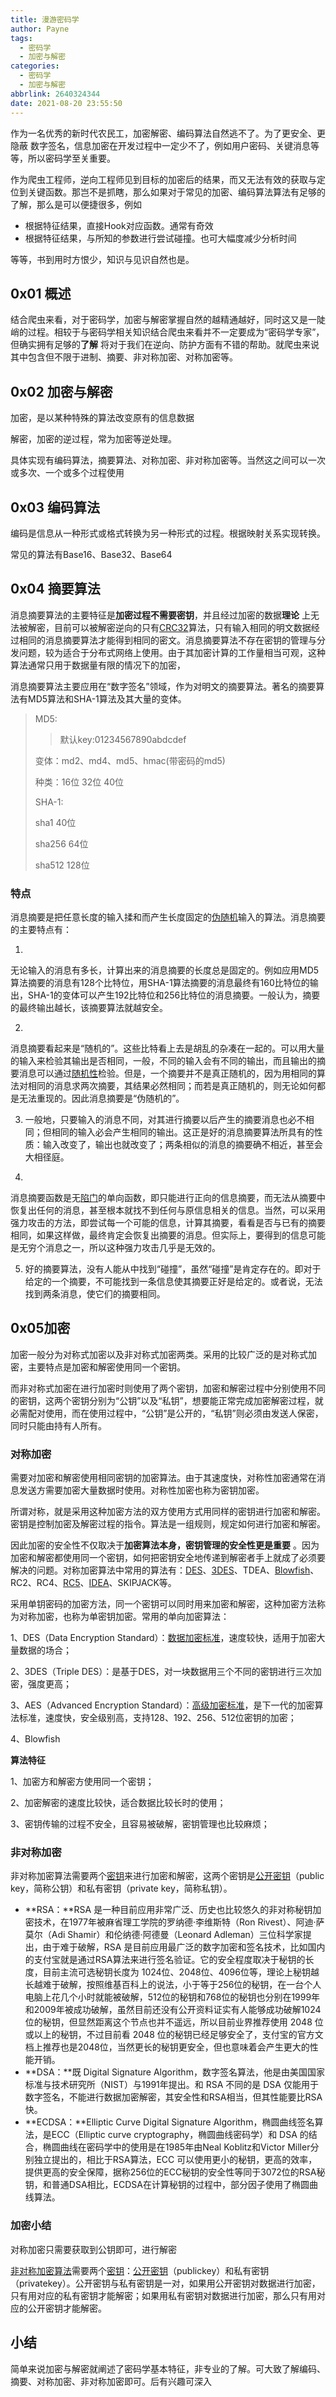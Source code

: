 ```yaml
---
title: 漫游密码学
author: Payne
tags:
  - 密码学
  - 加密与解密
categories:
  - 密码学
  - 加密与解密
abbrlink: 2640324344
date: 2021-08-20 23:55:50
---
```


作为一名优秀的新时代农民工，加密解密、编码算法自然逃不了。为了更安全、更隐蔽 数字签名，信息加密在开发过程中一定少不了，例如用户密码、关键消息等等，所以密码学至关重要。

作为爬虫工程师，逆向工程师见到目标的加密后的结果，而又无法有效的获取与定位到关键函数。那岂不是抓瞎，那么如果对于常见的加密、编码算法算法有足够的了解，那么是可以便捷很多，例如

- 根据特征结果，直接Hook对应函数。通常有奇效
- 根据特征结果，与所知的参数进行尝试碰撞。也可大幅度减少分析时间

等等，书到用时方恨少，知识与见识自然也是。

<!--more-->

## 0x01 概述

​ 结合爬虫来看，对于密码学，加密与解密掌握自然的越精通越好，同时这又是一陡峭的过程。相较于与密码学相关知识结合爬虫来看并不一定要成为“密码学专家”，但确实拥有足够的**了解**
将对于我们在逆向、防护方面有不错的帮助。就爬虫来说其中包含但不限于进制、摘要、非对称加密、对称加密等。

## 0x02 加密与解密

加密，是以某种特殊的算法改变原有的信息数据

解密，加密的逆过程，常为加密等逆处理。

具体实现有编码算法，摘要算法、对称加密、非对称加密等。当然这之间可以一次或多次、一个或多个过程使用

## 0x03 编码算法

编码是信息从一种形式或格式转换为另一种形式的过程。根据映射关系实现转换。

常见的算法有Base16、Base32、Base64

## 0x04 摘要算法

​ 消息摘要算法的主要特征是**加密过程不需要密钥**，并且经过加密的数据**理论**
上无法被解密，目前可以被解密逆向的只有[CRC32](https://baike.baidu.com/item/CRC32/7460858)算法，只有输入相同的明文数据经过相同的消息摘要算法才能得到相同的密文。消息摘要算法不存在密钥的管理与分发问题，较为适合于分布式网络上使用。由于其加密计算的工作量相当可观，这种算法通常只用于数据量有限的情况下的加密，

​ 消息摘要算法主要应用在“数字签名”领域，作为对明文的摘要算法。著名的摘要算法有MD5算法和SHA-1算法及其大量的变体。

> MD5:
>
> > 默认key:01234567890abdcdef
>
> 变体：md2、md4、md5、hmac(带密码的md5)
>
> 种类：16位 32位 40位
>
> SHA-1:
>
> sha1 40位
>
> sha256 64位
>
> sha512 128位

### 特点

消息摘要是把任意长度的输入揉和而产生长度固定的[伪随机](https://baike.baidu.com/item/伪随机)输入的算法。消息摘要的主要特点有：

1.

无论输入的消息有多长，计算出来的消息摘要的长度总是固定的。例如应用MD5算法摘要的消息有128个比特位，用SHA-1算法摘要的消息最终有160比特位的输出，SHA-1的变体可以产生192比特位和256比特位的消息摘要。一般认为，摘要的最终输出越长，该摘要算法就越安全。

2.

消息摘要看起来是“随机的”。这些比特看上去是胡乱的杂凑在一起的。可以用大量的输入来检验其输出是否相同，一般，不同的输入会有不同的输出，而且输出的摘要消息可以通过[随机性](https://baike.baidu.com/item/随机性)检验。但是，一个摘要并不是真正随机的，因为用相同的算法对相同的消息求两次摘要，其结果必然相同；而若是真正随机的，则无论如何都是无法重现的。因此消息摘要是“伪随机的”。

3. 一般地，只要输入的消息不同，对其进行摘要以后产生的摘要消息也必不相同；但相同的输入必会产生相同的输出。这正是好的消息摘要算法所具有的性质：输入改变了，输出也就改变了；两条相似的消息的摘要确不相近，甚至会大相径庭。

4.

消息摘要函数是无[陷门](https://baike.baidu.com/item/陷门)的单向函数，即只能进行正向的信息摘要，而无法从摘要中恢复出任何的消息，甚至根本就找不到任何与原信息相关的信息。当然，可以采用强力攻击的方法，即尝试每一个可能的信息，计算其摘要，看看是否与已有的摘要相同，如果这样做，最终肯定会恢复出摘要的消息。但实际上，要得到的信息可能是无穷个消息之一，所以这种强力攻击几乎是无效的。

5. 好的摘要算法，没有人能从中找到“碰撞”，虽然“碰撞”是肯定存在的。即对于给定的一个摘要，不可能找到一条信息使其摘要正好是给定的。或者说，无法找到两条消息，使它们的摘要相同。

## 0x05加密

​ 加密一般分为对称式加密以及非对称式加密两类。采用的比较广泛的是对称式加密，主要特点是加密和解密使用同一个密钥。

​
而非对称式加密在进行加密时则使用了两个密钥，加密和解密过程中分别使用不同的密钥，这两个密钥分别为“公钥”以及“私钥”，想要能正常完成加密解密过程，就必需配对使用，而在使用过程中，“公钥”是公开的，“私钥”则必须由发送人保密，同时只能由持有人所有。

### 对称加密

​ 需要对加密和解密使用相同密钥的加密算法。由于其速度快，对称性加密通常在消息发送方需要加密大量数据时使用。对称性加密也称为密钥加密。

​ 所谓对称，就是采用这种加密方法的双方使用方式用同样的密钥进行加密和解密。密钥是控制加密及解密过程的指令。算法是一组规则，规定如何进行加密和解密。

​ 因此加密的安全性不仅取决于**加密算法本身，密钥管理的安全性更是重要**
。因为加密和解密都使用同一个密钥，如何把密钥安全地传递到解密者手上就成了必须要解决的问题。对称加密算法中常用的算法有：[DES](https://baike.baidu.com/item/DES)、[3DES](https://baike.baidu.com/item/3DES)、TDEA、[Blowfish](https://baike.baidu.com/item/Blowfish)、RC2、RC4、[RC5](https://baike.baidu.com/item/RC5)、[IDEA](https://baike.baidu.com/item/IDEA)、SKIPJACK等。

采用单钥密码的加密方法，同一个密钥可以同时用来加密和解密，这种加密方法称为对称加密，也称为单密钥加密。常用的单向加密算法：

1、DES（Data Encryption Standard）：[数据加密标准](https://baike.baidu.com/item/数据加密标准/1577169)，速度较快，适用于加密大量数据的场合；

2、3DES（Triple DES）：是基于DES，对一块数据用三个不同的密钥进行三次加密，强度更高；

3、AES（Advanced Encryption
Standard）：[高级加密标准](https://baike.baidu.com/item/高级加密标准/468774)，是下一代的加密算法标准，速度快，安全级别高，支持128、192、256、512位密钥的加密；

4、Blowfish

**算法特征**

1、加密方和解密方使用同一个密钥；

2、加密解密的速度比较快，适合数据比较长时的使用；

3、密钥传输的过程不安全，且容易被破解，密钥管理也比较麻烦；

### 非对称加密

非对称加密算法需要两个[密钥](https://baike.baidu.com/item/密钥/101144)来进行加密和解密，这两个密钥是[公开密钥](https://baike.baidu.com/item/公开密钥/7453570)（public
key，简称公钥）和私有密钥（private key，简称私钥）。

- **RSA：**RSA 是一种目前应用非常广泛、历史也比较悠久的非对称秘钥加密技术，在1977年被麻省理工学院的罗纳德·李维斯特（Ron Rivest）、阿迪·萨莫尔（Adi Shamir）和伦纳德·阿德曼（Leonard
  Adleman）三位科学家提出，由于难于破解，RSA 是目前应用最广泛的数字加密和签名技术，比如国内的支付宝就是通过RSA算法来进行签名验证。它的安全程度取决于秘钥的长度，目前主流可选秘钥长度为
  1024位、2048位、4096位等，理论上秘钥越长越难于破解，按照维基百科上的说法，小于等于256位的秘钥，在一台个人电脑上花几个小时就能被破解，512位的秘钥和768位的秘钥也分别在1999年和2009年被成功破解，虽然目前还没有公开资料证实有人能够成功破解1024位的秘钥，但显然距离这个节点也并不遥远，所以目前业界推荐使用
  2048 位或以上的秘钥，不过目前看 2048 位的秘钥已经足够安全了，支付宝的官方文档上推荐也是2048位，当然更长的秘钥更安全，但也意味着会产生更大的性能开销。
- **DSA：**既 Digital Signature Algorithm，数字签名算法，他是由美国国家标准与技术研究所（NIST）与1991年提出。和 RSA 不同的是 DSA
  仅能用于数字签名，不能进行数据加密解密，其安全性和RSA相当，但其性能要比RSA快。
- **ECDSA：**Elliptic Curve Digital Signature Algorithm，椭圆曲线签名算法，是ECC（Elliptic curve cryptography，椭圆曲线密码学）和 DSA
  的结合，椭圆曲线在密码学中的使用是在1985年由Neal Koblitz和Victor Miller分别独立提出的，相比于RSA算法，ECC
  可以使用更小的秘钥，更高的效率，提供更高的安全保障，据称256位的ECC秘钥的安全性等同于3072位的RSA秘钥，和普通DSA相比，ECDSA在计算秘钥的过程中，部分因子使用了椭圆曲线算法。

### 加密小结

对称加密只需要获取到公钥即可，进行解密

[非对称加密算法](https://baike.baidu.com/item/非对称加密算法)需要两个[密钥](https://baike.baidu.com/item/密钥)：[公开密钥](https://baike.baidu.com/item/公开密钥)（publickey）和私有密钥（privatekey）。公开密钥与私有密钥是一对，如果用公开密钥对数据进行加密，只有用对应的私有密钥才能解密；如果用私有密钥对数据进行加密，那么只有用对应的公开密钥才能解密。

## 小结

​ 简单来说加密与解密就阐述了密码学基本特征，非专业的了解。可大致了解编码、摘要、对称加密、非对称加密即可。后有兴趣可深入


